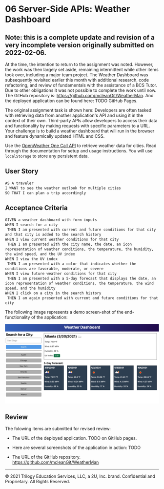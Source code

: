 # 06 Server-Side APIs: Weather Dashboard

## Note: this is a complete update and revision of a very incomplete version originally submitted on 2022-02-06. 

At the time, the intention to return to the assignment was noted. However, the work was then largely set aside, remaining intermittent while other items took over, including a major team project. The Weather Dashboard was subsequently revisited earlier this month with additional research, code refactoring, and review of fundamentals with the assistance of a BCS Tutor. Due to other obligations it was not possible to complete the work until now. The GitHub repository is: https://github.com/mcleanGit/WeatherMan. And the deployed application can be found here:  TODO GitHub Pages.

The original assignment task is shown here:
Developers are often tasked with retrieving data from another application's API and using it in the context of their own. Third-party APIs allow developers to access their data and functionality by making requests with specific parameters to a URL. Your challenge is to build a weather dashboard that will run in the browser and feature dynamically updated HTML and CSS.

Use the [OpenWeather One Call API](https://openweathermap.org/api/one-call-api) to retrieve weather data for cities. Read through the documentation for setup and usage instructions. You will use `localStorage` to store any persistent data.

## User Story

```
AS A traveler
I WANT to see the weather outlook for multiple cities
SO THAT I can plan a trip accordingly
```

## Acceptance Criteria

```
GIVEN a weather dashboard with form inputs
WHEN I search for a city
 THEN I am presented with current and future conditions for that city and that city is added to the search history
WHEN I view current weather conditions for that city
 THEN I am presented with the city name, the date, an icon representation of weather conditions, the temperature, the humidity, the wind speed, and the UV index
WHEN I view the UV index
 THEN I am presented with a color that indicates whether the conditions are favorable, moderate, or severe
WHEN I view future weather conditions for that city
 THEN I am presented with a 5-day forecast that displays the date, an icon representation of weather conditions, the temperature, the wind speed, and the humidity
WHEN I click on a city in the search history
 THEN I am again presented with current and future conditions for that city
```

The following image represents a demo screen-shot of the end-functionality of the application:

![weather dashboard demo](./assets/06-server-side-apis-homework-demo.png)

## Review

The folowing items are submitted for revised review:

* The URL of the deployed application.
  TODO on GitHub pages.

* Here are several screenshots of the application in action:
  TODO


* The URL of the GitHub repository.
  https://github.com/mcleanGit/WeatherMan


- - -
© 2021 Trilogy Education Services, LLC, a 2U, Inc. brand. Confidential and Proprietary. All Rights Reserved.
